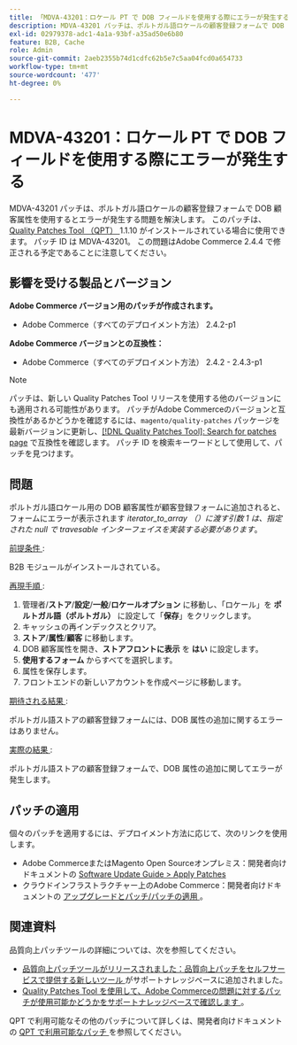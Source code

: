 ```yaml
---
title: 「MDVA-43201：ロケール PT で DOB フィールドを使用する際にエラーが発生する」
description: MDVA-43201 パッチは、ポルトガル語ロケールの顧客登録フォームで DOB 顧客属性を使用するとエラーが発生する問題を解決します。 このパッチは、[Quality Patches Tool （QPT） ] （/help/announcements/adobe-commerce-announcements/magento-quality-patches-released-new-tool-to-self-serve-quality-patches.md） 1.1.10 がインストールされている場合に利用できます。 パッチ ID は MDVA-43201。 この問題はAdobe Commerce 2.4.4 で修正される予定であることに注意してください。
exl-id: 02979378-adc1-4a1a-93bf-a35ad50e6b80
feature: B2B, Cache
role: Admin
source-git-commit: 2aeb2355b74d1cdfc62b5e7c5aa04fcd0a654733
workflow-type: tm+mt
source-wordcount: '477'
ht-degree: 0%

---
```


# MDVA-43201：ロケール PT で DOB フィールドを使用する際にエラーが発生する

MDVA-43201 パッチは、ポルトガル語ロケールの顧客登録フォームで DOB 顧客属性を使用するとエラーが発生する問題を解決します。 このパッチは、[Quality Patches Tool （QPT） ](/help/announcements/adobe-commerce-announcements/magento-quality-patches-released-new-tool-to-self-serve-quality-patches.md)1.1.10 がインストールされている場合に使用できます。 パッチ ID は MDVA-43201。 この問題はAdobe Commerce 2.4.4 で修正される予定であることに注意してください。

## 影響を受ける製品とバージョン

**Adobe Commerce バージョン用のパッチが作成されます。**

* Adobe Commerce（すべてのデプロイメント方法） 2.4.2-p1

**Adobe Commerce バージョンとの互換性：**

* Adobe Commerce（すべてのデプロイメント方法） 2.4.2 - 2.4.3-p1

>[!NOTE]
>
>パッチは、新しい Quality Patches Tool リリースを使用する他のバージョンにも適用される可能性があります。 パッチがAdobe Commerceのバージョンと互換性があるかどうかを確認するには、`magento/quality-patches` パッケージを最新バージョンに更新し、[[!DNL Quality Patches Tool]: Search for patches page](https://experienceleague.adobe.com/tools/commerce-quality-patches/index.html) で互換性を確認します。 パッチ ID を検索キーワードとして使用して、パッチを見つけます。

## 問題

ポルトガル語ロケール用の DOB 顧客属性が顧客登録フォームに追加されると、フォームにエラーが表示されます *iterator_to_array （）に渡す引数 1 は、指定された null で travesable インターフェイスを実装する必要があります*。

<u> 前提条件 </u>:

B2B モジュールがインストールされている。

<u> 再現手順 </u>:

1. 管理者/**ストア**/**設定**/**一般**/**ロケールオプション** に移動し、「ロケール」を **ポルトガル語（ポルトガル）** に設定して「**保存**」をクリックします。
1. キャッシュの再インデックスとクリア。
1. **ストア**/**属性**/**顧客** に移動します。
1. DOB 顧客属性を開き、**ストアフロントに表示** を **はい** に設定します。
1. **使用するフォーム** からすべてを選択します。
1. 属性を保存します。
1. フロントエンドの新しいアカウントを作成ページに移動します。

<u> 期待される結果 </u>:

ポルトガル語ストアの顧客登録フォームには、DOB 属性の追加に関するエラーはありません。

<u> 実際の結果 </u>:

ポルトガル語ストアの顧客登録フォームで、DOB 属性の追加に関してエラーが発生します。

## パッチの適用

個々のパッチを適用するには、デプロイメント方法に応じて、次のリンクを使用します。

* Adobe CommerceまたはMagento Open Sourceオンプレミス：開発者向けドキュメントの [Software Update Guide > Apply Patches](https://experienceleague.adobe.com/en/docs/commerce-operations/tools/quality-patches-tool/usage)
* クラウドインフラストラクチャー上のAdobe Commerce：開発者向けドキュメントの [ アップグレードとパッチ/パッチの適用 ](https://experienceleague.adobe.com/en/docs/commerce-cloud-service/user-guide/develop/upgrade/apply-patches)。

## 関連資料

品質向上パッチツールの詳細については、次を参照してください。

* [ 品質向上パッチツールがリリースされました：品質向上パッチをセルフサービスで提供する新しいツール ](/help/announcements/adobe-commerce-announcements/magento-quality-patches-released-new-tool-to-self-serve-quality-patches.md) がサポートナレッジベースに追加されました。
* [Quality Patches Tool を使用して、Adobe Commerceの問題に対するパッチが使用可能かどうかをサポートナレッジベースで確認します ](/help/support-tools/patches-available-in-qpt-tool/check-patch-for-magento-issue-with-magento-quality-patches.md)。

QPT で利用可能なその他のパッチについて詳しくは、開発者向けドキュメントの [QPT で利用可能なパッチ ](https://experienceleague.adobe.com/tools/commerce-quality-patches/index.html) を参照してください。
